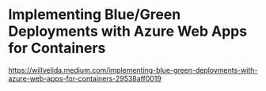 # Implementing Blue/Green Deployments with Azure Web Apps for Containers

https://willvelida.medium.com/implementing-blue-green-deployments-with-azure-web-apps-for-containers-29538aff0019
